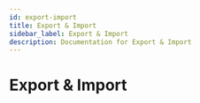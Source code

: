 ```yaml
---
id: export-import
title: Export & Import
sidebar_label: Export & Import
description: Documentation for Export & Import
---
```


# Export & Import
